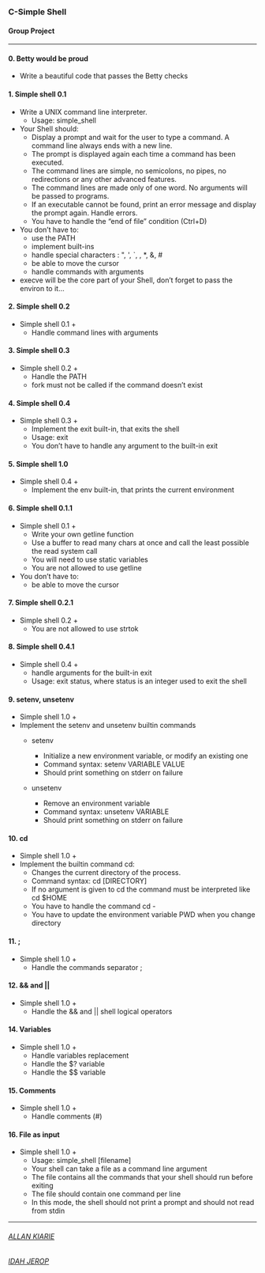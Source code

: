 ### C-Simple Shell

#### Group Project
---------------------------------------------------------------

#### 0. Betty would be proud
- Write a beautiful code that passes the Betty checks

#### 1. Simple shell 0.1
- Write a UNIX command line interpreter.
   - Usage: simple_shell
- Your Shell should:
   - Display a prompt and wait for the user to type a command. A command line always ends with a new line.
   - The prompt is displayed again each time a command has been executed.
   - The command lines are simple, no semicolons, no pipes, no redirections or any other advanced features.
   - The command lines are made only of one word. No arguments will be passed to programs.
   - If an executable cannot be found, print an error message and display the prompt again.
Handle errors.
   - You have to handle the “end of file” condition (Ctrl+D)
- You don’t have to:
   - use the PATH
   - implement built-ins
   - handle special characters : ", ', `, \, *, &, #
   - be able to move the cursor
   - handle commands with arguments
- execve will be the core part of your Shell, don’t forget to pass the environ to it…

#### 2. Simple shell 0.2
- Simple shell 0.1 +
   - Handle command lines with arguments

#### 3. Simple shell 0.3
- Simple shell 0.2 +
   - Handle the PATH
   - fork must not be called if the command doesn’t exist

#### 4. Simple shell 0.4
- Simple shell 0.3 +
   - Implement the exit built-in, that exits the shell
   - Usage: exit
   - You don’t have to handle any argument to the built-in exit

#### 5. Simple shell 1.0
- Simple shell 0.4 +
   - Implement the env built-in, that prints the current environment

#### 6. Simple shell 0.1.1
- Simple shell 0.1 +
   - Write your own getline function
   - Use a buffer to read many chars at once and call the least possible the read system call
   - You will need to use static variables
   - You are not allowed to use getline
- You don’t have to:
   - be able to move the cursor

#### 7. Simple shell 0.2.1
- Simple shell 0.2 +
   - You are not allowed to use strtok

#### 8. Simple shell 0.4.1
- Simple shell 0.4 +
   - handle arguments for the built-in exit
   - Usage: exit status, where status is an integer used to exit the shell

#### 9. setenv, unsetenv
- Simple shell 1.0 +
- Implement the setenv and unsetenv builtin commands
   - setenv
      - Initialize a new environment variable, or modify an existing one
      - Command syntax: setenv VARIABLE VALUE
      - Should print something on stderr on failure

   - unsetenv
      - Remove an environment variable
      - Command syntax: unsetenv VARIABLE
      - Should print something on stderr on failure

#### 10. cd
- Simple shell 1.0 +
- Implement the builtin command cd:
   - Changes the current directory of the process.
   - Command syntax: cd [DIRECTORY]
   - If no argument is given to cd the command must be interpreted like cd $HOME
   - You have to handle the command cd -
   - You have to update the environment variable PWD when you change directory

#### 11. ;
- Simple shell 1.0 +
   - Handle the commands separator ;

#### 12. && and ||
- Simple shell 1.0 +
   - Handle the && and || shell logical operators

#### 14. Variables
- Simple shell 1.0 +
   - Handle variables replacement
   - Handle the $? variable
   - Handle the $$ variable

#### 15. Comments
- Simple shell 1.0 +
   - Handle comments (#)

#### 16. File as input
- Simple shell 1.0 +
   - Usage: simple_shell [filename]
   - Your shell can take a file as a command line argument
   - The file contains all the commands that your shell should run before exiting
   - The file should contain one command per line
   - In this mode, the shell should not print a prompt and should not read from stdin

--------------------------------------------------------------
###### [ALLAN KIARIE](https://github.com/Allan-Kiarie)
###### [IDAH JEROP](https://github.com/Jerdah)
